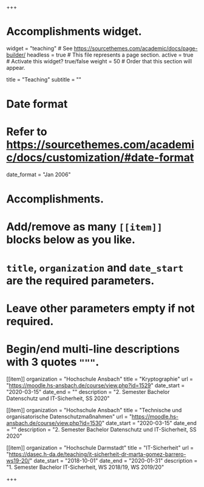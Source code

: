 +++
# Accomplishments widget.
widget = "teaching"  # See https://sourcethemes.com/academic/docs/page-builder/
headless = true  # This file represents a page section.
active = true  # Activate this widget? true/false
weight = 50  # Order that this section will appear.

title = "Teaching"
subtitle = ""

# Date format
#   Refer to https://sourcethemes.com/academic/docs/customization/#date-format
date_format = "Jan 2006"

# Accomplishments.
#   Add/remove as many `[[item]]` blocks below as you like.
#   `title`, `organization` and `date_start` are the required parameters.
#   Leave other parameters empty if not required.
#   Begin/end multi-line descriptions with 3 quotes `"""`.

[[item]]
  organization = "Hochschule Ansbach"
  title = "Kryptographie"
  url = "https://moodle.hs-ansbach.de/course/view.php?id=1529"
  date_start = "2020-03-15"
  date_end = ""
  description = "2. Semester Bachelor Datenschutz und IT-Sicherheit, SS 2020"
  
[[item]]
  organization = "Hochschule Ansbach"
  title = "Technische und organisatorische Datenschutzmaßnahmen"
  url = "https://moodle.hs-ansbach.de/course/view.php?id=1530"
  date_start = "2020-03-15"
  date_end = ""
  description = "2. Semester Bachelor Datenschutz und IT-Sicherheit, SS 2020"

  
[[item]]
  organization = "Hochschule Darmstadt"
  title = "IT-Sicherheit"
  url = "https://dasec.h-da.de/teaching/it-sicherheit-dr-marta-gomez-barrero-ws19-20/"
  date_start = "2018-10-01"
  date_end = "2020-01-31"
  description = "1. Semester Bachelor IT-Sicherheit, WS 2018/19, WS 2019/20"


+++
